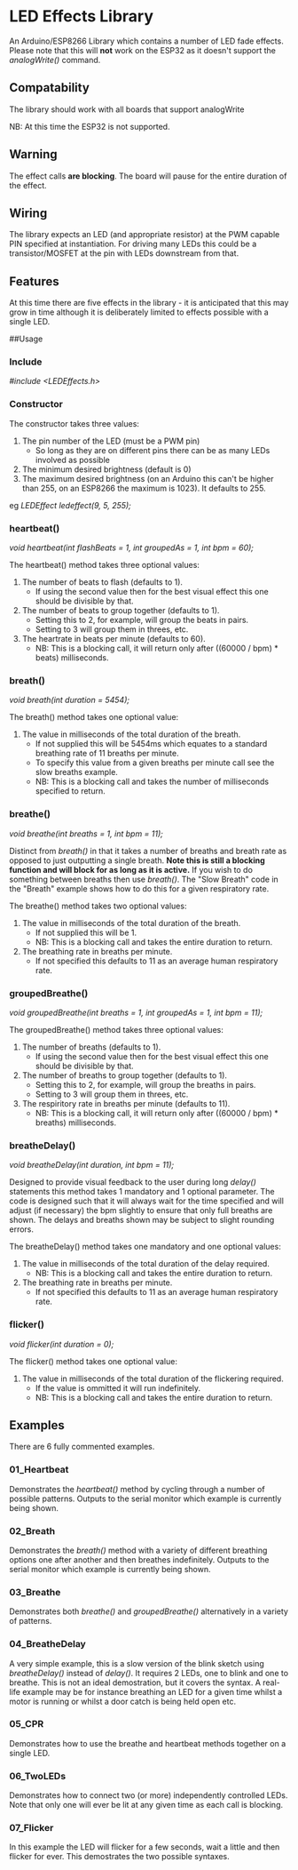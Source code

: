 # LED Effects Library

An Arduino/ESP8266 Library which contains a number of LED fade effects.  Please note that this will **not** work on the ESP32 as it doesn't support the *analogWrite()* command.

## Compatability

The library should work with all boards that support analogWrite

NB: At this time the ESP32 is not supported.

## Warning

The effect calls **are blocking**. The board will pause for the entire duration of the effect.

## Wiring

The library expects an LED (and appropriate resistor) at the PWM capable PIN specified at instantiation. For driving many LEDs this could be a transistor/MOSFET at the pin with LEDs downstream from that.

## Features

At this time there are five effects in the library - it is anticipated that this may grow in time although it is deliberately limited to effects possible with a single LED.

##Usage

### Include

*#include <LEDEffects.h>*

### Constructor

The constructor takes three values:
1. The pin number of the LED (must be a PWM pin)
   - So long as they are on different pins there can be as many LEDs involved as possible
2. The minimum desired brightness (default is 0)
3. The maximum desired brightness (on an Arduino this can't be higher than 255, on an ESP8266 the maximum is 1023). It defaults to 255.

eg *LEDEffect ledeffect(9, 5, 255);*

### heartbeat()

*void heartbeat(int flashBeats = 1, int groupedAs = 1, int bpm = 60);*

The heartbeat() method takes three optional values:
1. The number of beats to flash (defaults to 1).
   - If using the second value then for the best visual effect this one should be divisible by that.
2. The number of beats to group together (defaults to 1).
   - Setting this to 2, for example, will group the beats in pairs.
   - Setting to 3 will group them in threes, etc.
3. The heartrate in beats per minute (defaults to 60).
   - NB: This is a blocking call, it will return only after ((60000 / bpm) * beats) milliseconds.

### breath()

*void breath(int duration = 5454);*

The breath() method takes one optional value:
1. The value in milliseconds of the total duration of the breath.
   - If not supplied this will be 5454ms which equates to a standard breathing rate of 11 breaths per minute.
   - To specify this value from a given breaths per minute call see the slow breaths example.
   - NB: This is a blocking call and takes the number of milliseconds specified to return.

### breathe()

*void breathe(int breaths = 1, int bpm = 11);*

Distinct from *breath()* in that it takes a number of breaths and breath rate as opposed to just outputting a single breath. **Note this is still a blocking function and will block for as long as it is active.** If you wish to do something between breaths then use *breath()*. The "Slow Breath" code in the "Breath" example shows how to do this for a given respiratory rate.

The breathe() method takes two optional values:
1. The value in milliseconds of the total duration of the breath.
   - If not supplied this will be 1.
   - NB: This is a blocking call and takes the entire duration to return.
2. The breathing rate in breaths per minute.
   - If not specified this defaults to 11 as an average human respiratory rate.

### groupedBreathe()

*void groupedBreathe(int breaths = 1, int groupedAs = 1, int bpm = 11);*

The groupedBreathe() method takes three optional values:
1. The number of breaths (defaults to 1).
   - If using the second value then for the best visual effect this one should be divisible by that.
2. The number of breaths to group together (defaults to 1).
   - Setting this to 2, for example, will group the breaths in pairs.
   - Setting to 3 will group them in threes, etc.
3. The respiritory rate in breaths per minute (defaults to 11).
   - NB: This is a blocking call, it will return only after ((60000 / bpm) * breaths) milliseconds.

### breatheDelay()

*void breatheDelay(int duration, int bpm = 11);*

Designed to provide visual feedback to the user during long *delay()* statements this method takes 1 mandatory and 1 optional parameter. The code is designed such that it will always wait for the time specified and will adjust (if necessary) the bpm slightly to ensure that only full breaths are shown. The delays and breaths shown may be subject to slight rounding errors.

The breatheDelay() method takes one mandatory and one optional values:
1. The value in milliseconds of the total duration of the delay required.
   - NB: This is a blocking call and takes the entire duration to return.
2. The breathing rate in breaths per minute.
   - If not specified this defaults to 11 as an average human respiratory rate.

### flicker()

*void flicker(int duration = 0);*

The flicker() method takes one optional value:
1. The value in milliseconds of the total duration of the flickering required.
   - If the value is ommitted it will run indefinitely.
   - NB: This is a blocking call and takes the entire duration to return.

## Examples

There are 6 fully commented examples.

### 01_Heartbeat

Demonstrates the *heartbeat()* method by cycling through a number of possible patterns. Outputs to the serial monitor which example is currently being shown.

### 02_Breath

Demonstrates the *breath()* method with a variety of different breathing options one after another and then breathes indefinitely. Outputs to the serial monitor which example is currently being shown.

### 03_Breathe

Demonstrates both *breathe()* and *groupedBreathe()* alternatively in a variety of patterns.

### 04_BreatheDelay

A very simple example, this is a slow version of the blink sketch using *breatheDelay()* instead of *delay()*. It requires 2 LEDs, one to blink and one to breathe. This is not an ideal demostration, but it covers the syntax. A real-life example may be for instance breathing an LED for a given time whilst a motor is running or whilst a door catch is being held open etc.

### 05_CPR

Demonstrates how to use the breathe and heartbeat methods together on a single LED.

### 06_TwoLEDs

Demonstrates how to connect two (or more) independently controlled LEDs.  Note that only one will ever be lit at any given time as each call is blocking.

### 07_Flicker

In this example the LED will flicker for a few seconds, wait a little and then flicker for ever.  This demostrates the two possible syntaxes.
